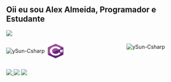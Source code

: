   ## Oii eu sou Alex Almeida, Programador e Estudante 


<div> 

<img height="180em" src="https://github-readme-stats.vercel.app/api?username=ySunSh1ne&show_icons=true&theme=dracula&include_all_commits=true&count_private=true"/>
</div>
<div style="display: inline_block"><br>






 <img align="center" alt="ySun-Csharp" height="40" width="50" src="https://cdn.jsdelivr.net/gh/devicons/devicon/icons/python/python-original-wordmark.svg">
 <img align="center" alt="ySun-Csharp" height="40" width="50" src="https://raw.githubusercontent.com/devicons/devicon/master/icons/csharp/csharp-original.svg"
</div>

 <img align="right" alt="ySun-Csharp" height="180" width="180"  src="https://cdn.discordapp.com/attachments/1016912037093318700/1017223288537227347/Icon.gif.gif">

<div> 

##


<div>
  <a href = "mailto:alex1307ag@gmail.com"><img src="https://img.shields.io/badge/-Gmail-%23333?style=for-the-badge&logo=gmail&logoColor=white" target="_blank">
  <a href ="https://www.linkedin.com/in/ySunshine" target="_blank"><img src="https://img.shields.io/badge/-LinkedIn-%230077B5?style=for-the-badge&logo=linkedin&logoColor=white" target="_blank"></a> 
  <a href ="(55)11 975851583" target="_blank"><img src="https://img.shields.io/badge/WhatsApp-25D366?style=for-the-badge&logo=whatsapp&logoColor=white"></a> 



</div>

